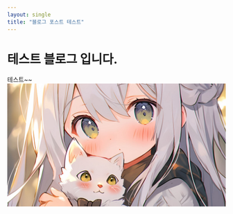 ```yaml
---
layout: single
title: "블로그 포스트 테스트"
---
```


# 테스트 블로그 입니다.

테스트~~
![](../images/2023-08-08-First/2023-08-09-02-20-42.png)